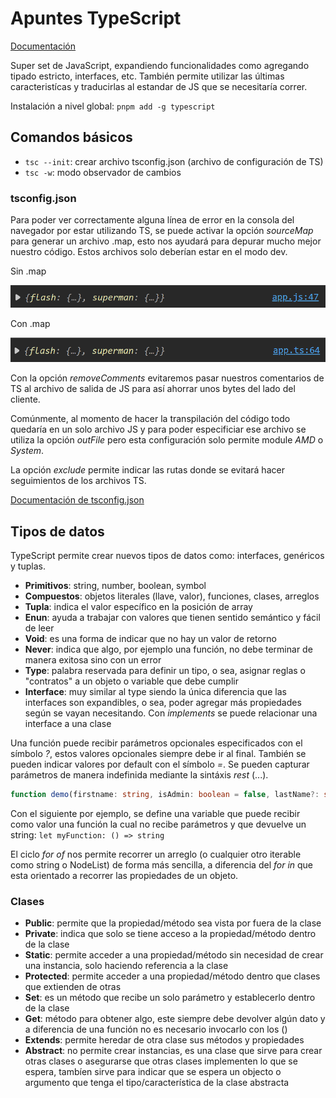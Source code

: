 # Apuntes TypeScript

[Documentación](https://www.typescriptlang.org/)

Super set de JavaScript, expandiendo funcionalidades como agregando tipado estricto, interfaces, etc. También permite utilizar las últimas caracteristícas y traducirlas al estandar de JS que se necesitaría correr.

Instalación a nivel global: `pnpm add -g typescript`

## Comandos básicos

- `tsc --init`: crear archivo tsconfig.json (archivo de configuración de TS)
- `tsc -w`: modo observador de cambios

### tsconfig.json

Para poder ver correctamente alguna línea de error en la consola del navegador por estar utilizando TS, se puede activar la opción _sourceMap_ para generar un archivo .map, esto nos ayudará para depurar mucho mejor nuestro código. Estos archivos solo deberían estar en el modo dev.

Sin .map

![Sin .map](assets/screenshots/image.png)

Con .map

![Con .map](assets/screenshots/image-1.png)

Con la opción _removeComments_ evitaremos pasar nuestros comentarios de TS al archivo de salida de JS para así ahorrar unos bytes del lado del cliente.

Comúnmente, al momento de hacer la transpilación del código todo quedaría en un solo archivo JS y para poder especificiar ese archivo se utiliza la opción _outFile_ pero esta configuración solo permite module _AMD_ o _System_.

La opción _exclude_ permite indicar las rutas donde se evitará hacer seguimientos de los archivos TS.

[Documentación de tsconfig.json](https://www.typescriptlang.org/docs/handbook/tsconfig-json.html)

## Tipos de datos

TypeScript permite crear nuevos tipos de datos como: interfaces, genéricos y tuplas.

- **Primitivos**: string, number, boolean, symbol
- **Compuestos**: objetos literales (llave, valor), funciones, clases, arreglos
- **Tupla**: indica el valor específico en la posición de array
- **Enun**: ayuda a trabajar con valores que tienen sentido semántico y fácil de leer
- **Void**: es una forma de indicar que no hay un valor de retorno
- **Never**: indica que algo, por ejemplo una función, no debe terminar de manera exitosa sino con un error
- **Type**: palabra reservada para definir un tipo, o sea, asignar reglas o "contratos" a un objeto o variable que debe cumplir
- **Interface**: muy similar al type siendo la única diferencia que las interfaces son expandibles, o sea, poder agregar más propiedades según se vayan necesitando. Con _implements_ se puede relacionar una interface a una clase

Una función puede recibir parámetros opcionales especificados con el símbolo _?_, estos valores opcionales siempre debe ir al final. También se pueden indicar valores por default con el símbolo _=_. Se pueden capturar parámetros de manera indefinida mediante la sintáxis _rest_ (...).

```ts
function demo(firstname: string, isAdmin: boolean = false, lastName?: string, ...args: string[]) {}
```

Con el siguiente por ejemplo, se define una variable que puede recibir como valor una función la cual no recibe parámetros y que devuelve un string: `let myFunction: () => string`

El ciclo _for of_ nos permite recorrer un arreglo (o cualquier otro iterable como string o NodeList) de forma más sencilla, a diferencia del _for in_ que esta orientado a recorrer las propiedades de un objeto.

### Clases

- **Public**: permite que la propiedad/método sea vista por fuera de la clase
- **Private**: indica que solo se tiene acceso a la propiedad/método dentro de la clase
- **Static**: permite acceder a una propiedad/método sin necesidad de crear una instancia, solo haciendo referencia a la clase
- **Protected**: permite acceder a una propiedad/método dentro que clases que extienden de otras
- **Set**: es un método que recibe un solo parámetro y establecerlo dentro de la clase
- **Get**: método para obtener algo, este siempre debe devolver algún dato y a diferencia de una función no es necesario invocarlo con los ()
- **Extends**: permite heredar de otra clase sus métodos y propiedades
- **Abstract**: no permite crear instancias, es una clase que sirve para crear otras clases o asegurarse que otras clases implementen lo que se espera, tambíen sirve para indicar que se espera un objecto o argumento que tenga el tipo/característica de la clase abstracta
